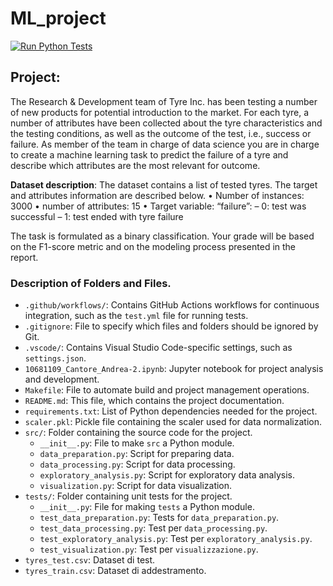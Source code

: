 # ML_project

[![Run Python Tests](https://github.com/AndreCanto00/ML_project/actions/workflows/test.yml/badge.svg)](https://github.com/AndreCanto00/ML_project/actions/workflows/test.yml)

## Project:

The Research & Development team of Tyre Inc. has been testing a number of new products
for potential introduction to the market. For each tyre, a number of attributes have been collected
about the tyre characteristics and the testing conditions, as well as the outcome of the test, i.e.,
success or failure. As member of the team in charge of data science you are in charge to create a
machine learning task to predict the failure of a tyre and describe which attributes are the most
relevant for outcome.

**Dataset description**: The dataset contains a list of tested tyres. The target and attributes
information are described below.
  • Number of instances: 3000
  • number of attributes: 15
  • Target variable: “failure”:
    – 0: test was successful
    – 1: test ended with tyre failure
    
The task is formulated as a binary classification. Your grade will be based on the F1-score
metric and on the modeling process presented in the report.

### Description of Folders and Files.

- `.github/workflows/`: Contains GitHub Actions workflows for continuous integration, such as the `test.yml` file for running tests.
- `.gitignore`: File to specify which files and folders should be ignored by Git.
- `.vscode/`: Contains Visual Studio Code-specific settings, such as `settings.json`.
- `10681109_Cantore_Andrea-2.ipynb`: Jupyter notebook for project analysis and development.
- `Makefile`: File to automate build and project management operations.
- `README.md`: This file, which contains the project documentation.
- `requirements.txt`: List of Python dependencies needed for the project.
- `scaler.pkl`: Pickle file containing the scaler used for data normalization.
- `src/`: Folder containing the source code for the project.
  - `__init__.py`: File to make `src` a Python module.
  - `data_preparation.py`: Script for preparing data.
  - `data_processing.py`: Script for data processing.
  - `exploratory_analysis.py`: Script for exploratory data analysis.
  - `visualization.py`: Script for data visualization.
- `tests/`: Folder containing unit tests for the project.
  - `__init__.py`: File for making `tests` a Python module.
  - `test_data_preparation.py`: Tests for `data_preparation.py`.
  - `test_data_processing.py`: Test per `data_processing.py`.
  - `test_exploratory_analysis.py`: Test per `exploratory_analysis.py`.
  - `test_visualization.py`: Test per `visualizzazione.py`.
- `tyres_test.csv`: Dataset di test.
- `tyres_train.csv`: Dataset di addestramento.